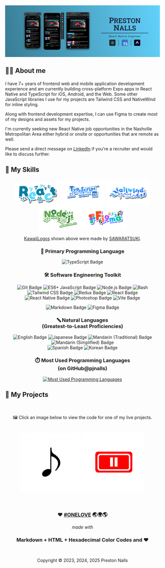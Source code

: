 <div align="center">

<br />

<img src="assets/rn-banner.avif" alt="Personal Brand">

</div>

<h2>

**🧑‍💻 About me**

</h2>

I have 7+ years of frontend web and mobile application development experience and am currently building cross-platform Expo apps in React Native and TypeScript for iOS, Android, and the Web.
Some other JavaScript libraries I use for my projects are Tailwind CSS and NativeWind for inline styling.

Along with frontend development expertise, I can use Figma to create most of my designs and assets for my projects.

I'm currently seeking new React Native job opportunities in the Nashville Metropolitan Area either hybrid or onsite or opportunities that are remote as well.

Please send a direct message on [LinkedIn](https://www.linkedin.com/in/pjnalls/) if you're a recruiter and would like to discuss further.

<h2>

**🧮 My Skills**

</h2>

<div align="center">
  <img src="assets/logos/React.png" width="144px" alt="KawaiiLogo 1" />
  <img src="assets/logos/TypeScript.png" width="144px" alt="KawaiiLogo 2" />
  <img src="assets/logos/Tailwindcss.png" width="144px" alt="KawaiiLogo 3" />
  <img src="assets/logos/Node.js.png" width="144px" alt="KawaiiLogo 4" />
  <img src="assets/logos/Figma.png" width="144px" alt="KawaiiLogo 4" />
  <p><a href="https://github.com/SAWARATSUKI/KawaiiLogos/blob/main/README_EN.md">KawaiiLogos</a> shown above were made by <a href="https://github.com/SAWARATSUKI">SAWARATSUKI</a>.</p>
</div>

<h3 align="center">
🧬 Primary Programming Language
</h3>
<div align="center">

![TypeScript Badge](https://img.shields.io/badge/TypeScript-203f58?logo=typescript&logoColor=209aec)

</div>

<h3 align="center">
🛠️ Software Engineering Toolkit
</h3>
<div align="center">

![Git Badge](https://img.shields.io/badge/Git-4f1c00?logo=git&logoColor=E44C30)
![ES6+ JavaScript Badge](https://img.shields.io/badge/ES6+_JavaScript-583f20?logo=javascript&logoColor=f0e04f)
![Node.js Badge](https://img.shields.io/badge/Node.js-2C3e18?logo=node.js&logoColor=bCfeb8)
![Bash](https://img.shields.io/badge/Shell-293137?&logo=gnu-bash&logoColor=4EAA25)
![Tailwind CSS Badge](https://img.shields.io/badge/Tailwind_CSS-183945?logo=tailwindcss&logoColor=38bdf8)
![Redux Badge](https://img.shields.io/badge/Redux-213A5b?logo=redux&logoColor=61dafb)
![React Badge](https://img.shields.io/badge/React-213A5b?logo=react&logoColor=61dafb)
![React Native Badge](https://img.shields.io/badge/React_Native-213A5b?logo=react&logoColor=61dafb)
![Photoshop Badge](https://img.shields.io/badge/Photoshop-1c3960?logo=adobephotoshop&logoColor=2da9ff)
![Vite Badge](https://img.shields.io/badge/Vite-282080?logo=vite&logoColor=a355fe)

![Markdown Badge](https://img.shields.io/badge/Markdown-40434a?logo=markdown&logoColor=fff)
![Figma Badge](https://img.shields.io/badge/Figma-40434a?logo=figma&logoColor=fff)

<h3 align="center">
🔤 Natural Languages 
<br/>(Greatest-to-Least Proficiencies) 
</h3>
<div align="center">

![English Badge](https://img.shields.io/badge/English-a00f28)
![Japanese Badge](https://img.shields.io/badge/Japanese-801848)
![Mandarin (Traditional) Badge](<https://img.shields.io/badge/Mandarin_(Traditional)-701f58>)
![Mandarin (Simplified) Badge](<https://img.shields.io/badge/Mandarin_(Simplified)-501f58>)<br/>
![Spanish Badge](https://img.shields.io/badge/Spanish-402888)
![Korean Badge](https://img.shields.io/badge/Korean-204890)

</div>

<h3 align="center">

⏱️ Most Used Programming Languages
<br />(on GitHub@pjnalls)

</h3>
<div align="center">

[![Most Used Programming Languages](https://github-readme-stats-sigma-five.vercel.app/api/top-langs?username=pjnalls&theme=tokyonight&show_icons=true&hide_title=true&card_width=848&bg_color=0,1d2a50,091930&text_color=ffffff&hide_border=true&hide=jupyter%20notebook)](https://github.com/pjnalls)

</div>

<h2 align="left">

**💼 My Projects**

</h2>

<br/>

🖼️ Click an image below to view the code for one of my live projects.

<br />

<div align="center">
  <div align="center">
    <a href="https://github.com/pjnalls/itunes/"
  target="_blank"
  rel="noopener noreferrer"><img src="assets/works/itunes.avif" width="200px" /></a>
    <a href="https://github.com/pjnalls/ai-less-youtube/"
  target="_blank"
  rel="noopener noreferrer"><img src="assets/works/yt.avif" width="200px" /></a>
    <br/>
  </div>
</div>

<br />
<br />

<div align="center">

<footer>

<span>

<h3>❤️ <a href="/ONELOVE.md">#ONELOVE</a> 🌏🌍🌎</h3>

<i>made with</i>

<h3>
Markdown + HTML + Hexadecimal Color Codes and ❤️
</h3>

<br />

Copyright © 2023, 2024, 2025 Preston Nalls

</footer>
</span>
</div>

<br />
<br />
